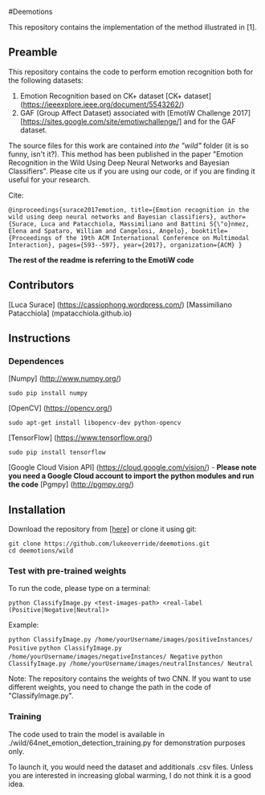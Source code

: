 #Deemotions

This repository contains the implementation of the method illustrated in [1].

## Preamble

This repository contains the code to perform emotion recognition both for the following datasets:
1) Emotion Recognition based on CK+ dataset [CK+ dataset] (https://ieeexplore.ieee.org/document/5543262/)
2) GAF (Group Affect Dataset) associated with [EmotiW Challenge 2017] [https://sites.google.com/site/emotiwchallenge/]
and for the GAF dataset. 

The source files for this work are contained _into the "wild"_ folder (it is so funny, isn't it?).
This method has been published in the paper "Emotion Recognition in the Wild Using Deep Neural Networks and Bayesian Classifiers". Please cite us if you are using our code, or if you are finding it useful for your research.

Cite:

`
@inproceedings{surace2017emotion,
  title={Emotion recognition in the wild using deep neural networks and Bayesian classifiers},
  author={Surace, Luca and Patacchiola, Massimiliano and Battini S{\"o}nmez, Elena and Spataro, William and Cangelosi, Angelo},
  booktitle={Proceedings of the 19th ACM International Conference on Multimodal Interaction},
  pages={593--597},
  year={2017},
  organization={ACM}
}
`

**The rest of the readme is referring to the EmotiW code**

## Contributors

[Luca Surace] (https://cassiophong.wordpress.com/)
[Massimiliano Patacchiola] (mpatacchiola.github.io)

## Instructions


### Dependences

[Numpy] (http://www.numpy.org/)

```shell
sudo pip install numpy
```

[OpenCV] (https://opencv.org/)

```shell
sudo apt-get install libopencv-dev python-opencv
```

[TensorFlow] (https://www.tensorflow.org/)

```shell
sudo pip install tensorflow
```

[Google Cloud Vision API] (https://cloud.google.com/vision/) - **Please note you need a Google Cloud account to import the python modules and run the code**
[Pgmpy] (http://pgmpy.org/)

## Installation

Download the repository from [[here]](https://github.com/lukeoverride/deemotions/archive/master.zip) or clone it using git:

```shell
git clone https://github.com/lukeoverride/deemotions.git
cd deemotions/wild
```

### Test with pre-trained weights

To run the code, please type on a terminal:

`python ClassifyImage.py <test-images-path> <real-label (Positive|Negative|Neutral)>`

Example:

`python ClassifyImage.py /home/yourUsername/images/positiveInstances/ Positive`
`python ClassifyImage.py /home/yourUsername/images/negativeInstances/ Negative`
`python ClassifyImage.py /home/yourUsername/images/neutralInstances/ Neutral`

Note: The repository contains the weights of two CNN. If you want to use different weights, you need to change the path in the code of "ClassifyImage.py".


### Training

The code used to train the model is available in ./wild/64net_emotion_detection_training.py for demonstration purposes only. 

To launch it, you would need the dataset and additionals .csv files. Unless you are interested in increasing global warming, I do not think it is a good idea.

